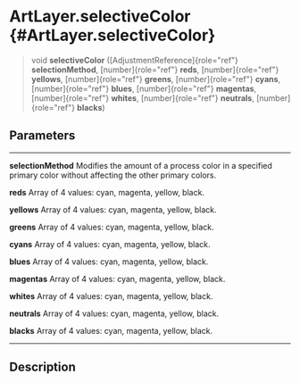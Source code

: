 ArtLayer.selectiveColor {#ArtLayer.selectiveColor}
=======================

> void **selectiveColor** ([AdjustmentReference]{role="ref"}
> **selectionMethod**, [number]{role="ref"} **reds**,
> [number]{role="ref"} **yellows**, [number]{role="ref"} **greens**,
> [number]{role="ref"} **cyans**, [number]{role="ref"} **blues**,
> [number]{role="ref"} **magentas**, [number]{role="ref"} **whites**,
> [number]{role="ref"} **neutrals**, [number]{role="ref"} **blacks**)

Parameters
----------

  --------------------- -----------------------------------------------------------
  **selectionMethod**   Modifies the amount of a process color in a specified
                        primary color without affecting the other primary colors.

  **reds**              Array of 4 values: cyan, magenta, yellow, black.

  **yellows**           Array of 4 values: cyan, magenta, yellow, black.

  **greens**            Array of 4 values: cyan, magenta, yellow, black.

  **cyans**             Array of 4 values: cyan, magenta, yellow, black.

  **blues**             Array of 4 values: cyan, magenta, yellow, black.

  **magentas**          Array of 4 values: cyan, magenta, yellow, black.

  **whites**            Array of 4 values: cyan, magenta, yellow, black.

  **neutrals**          Array of 4 values: cyan, magenta, yellow, black.

  **blacks**            Array of 4 values: cyan, magenta, yellow, black.
  --------------------- -----------------------------------------------------------

Description
-----------
